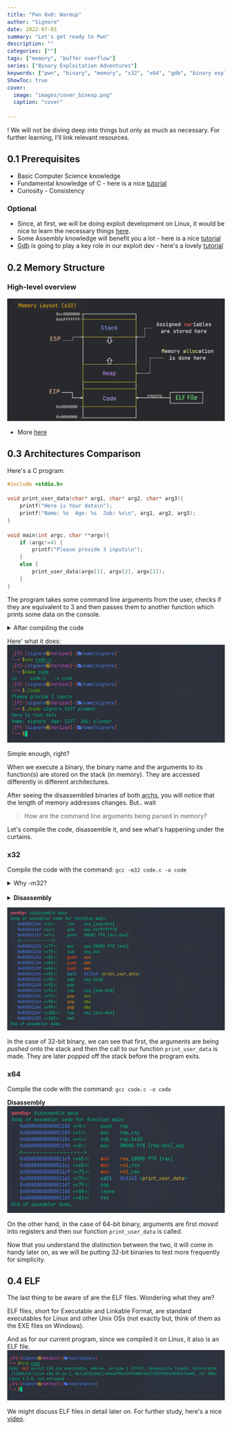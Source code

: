 ```yaml
---
title: "Pwn 0x0: Warmup"
author: "Signore"
date: 2022-07-03
summary: "Let's get ready to Pwn"
description: ""
categories: [""]
tags: ["memory", "buffer overflow"]
series: ["Binary Exploitation Adventures"]
keywords: ["pwn", "binary", "memory", "x32", "x64", "gdb", "binary exploitation", "exploit development"]
ShowToc: true
cover:
  image: "images/cover_binexp.png"
  caption: "cover"

---
```


! We will not be diving deep into things but only as much as necessary. For further learning, I'll link relevant resources.

## 0.1 Prerequisites

- Basic Computer Science knowledge
- Fundamental knowledge of C - here is a nice [tutorial](https://www.tutorialspoint.com/cprogramming/index.htm)
- Curiosity - Consistency

### Optional

- Since, at first, we will be doing exploit development on Linux, it would be nice to learn the necessary things [here](https://tryhackme.com/module/linux-fundamentals).
- Some Assembly knowledge will benefit you a lot - here is a nice [tutorial](https://www.tutorialspoint.com/assembly_programming/index.htm)
- <abbr title="GNU Debugger">Gdb</abbr> is going to play a key role in our exploit dev - here's a lovely [tutorial](https://www.cs.umd.edu/~srhuang/teaching/cmsc212/gdb-tutorial-handout.pdf)


## 0.2 Memory Structure

### High-level overview

![memory-layout-x32](memory-layout-x32.png)
- More [here](https://exploit.courses/files/bfh2022/day1/0x11_MemoryLayout.pdf)

## 0.3 Architectures Comparison

Here's a C program:
```c {linenos=true}
#include <stdio.h>

void print_user_data(char* arg1, char* arg2, char* arg3){
    printf("Here is Your data\n");
    printf("Name: %s  Age: %s  Job: %s\n", arg1, arg2, arg3);
}

void main(int argc, char **argv){
    if (argc!=4) {
        printf("Please provide 3 inputs\n");
    }
    else {
        print_user_data(argv[1], argv[2], argv[3]);
    }
}
```
The program takes some command line arguments from the user, checks if they are equivalent to 3 and then passes them to another function which prints some data on the console.

<details>
<summary>After compiling the code</summary>

with <abbr title="GNU C Compiler">gcc</abbr> as:
```shell
gcc code.c -o code
```
or
```shell
make code
```
make command is just another shortcut for us (for gcc)
</details>

Here' what it does:
![code](code.png)

Simple enough, right? 

When we execute a binary, the binary name and the arguments to its function(s) are stored on the stack (in memory). They are accessed differently in different architectures.

After seeing the disassembled binaries of both <abbr title="Architectures">archs</abbr>, you will notice that the length of memory addresses changes. But.. wait
> How are the command line arguments being parsed in memory?

Let's compile the code, disassemble it, and see what's happening under the curtains.

### x32

Compile the code with the command: `gcc -m32 code.c -o code`
<details><summary>Why -m32?</summary>
When we're on a 64-bit <abbr title="Operating System">OS</abbr>, the -m32 flag tells the compiler (gcc) to compile the code and give us a 32-bit binary. If you are on 32-bit machine, you can skip it.
</details>
<br>

<details><summary><b>Disassembly</b></summary>
You can just follow along with the tutorial, but if you're curious how I disassembled the binary, here you go.

There are many a ways/tools to disassemble a binary. Here, I have used gdb in the following way:
```shell
gdb code            # 'code' is the name of our binary
b main              # instructing gdb to break at main function
disassemble main    # disassemble the main function
```

</details>

![arguments-32](args-x32.png)

In the case of 32-bit binary, we can see that first, the arguments are being _pushed_ onto the stack and then the call to our function `print_user_data` is made. They are later _popped_ off the stack before the program exits.

### x64

Compile the code with the command: `gcc code.c -o code`

**Disassembly**
![arguments-64](args-x64.png)

On the other hand, in the case of 64-bit binary, arguments are first _moved_ into registers and then our function `print_user_data` is called.

Now that you understand the distinction between the two, it will come in handy later on, as we will be putting 32-bit binaries to test more frequently for simplicity.

## 0.4 ELF

The last thing to be aware of are the ELF files. Wondering what they are?

ELF files, short for Executable and Linkable Format, are standard executables for Linux and other Unix OSs (not exactly but, think of them as the EXE files on Windows).

And as for our current program, since we compiled it on Linux, it also is an ELF file.
![elf](elf.png)

We might discuss ELF files in detail later on. For further study, here's a nice [video](https://youtu.be/ddLB8A1ai_M "Deep Dive Into ELF Binaries - PinkDraconian").
